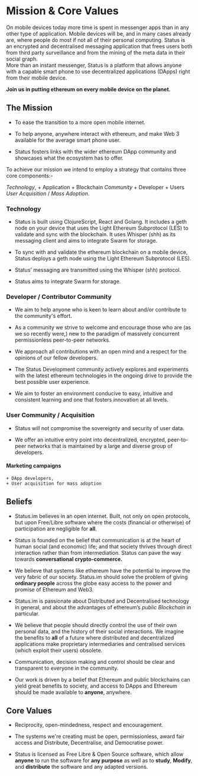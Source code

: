 # Mission & Core Values

On mobile devices today more time is spent in messenger apps than in any other type of application.  Mobile devices will be, and in many cases already are, where people do most if not all of their personal computing.  Status is an encrypted and decentralised messaging application that frees users both from third party surveillance and from the mining of the meta data in their social graph.  
More than an instant messenger, Status is a platform that allows anyone with a capable smart phone to use decentralized applications (DApps) right from their mobile device.  

**Join us in putting ethereum on every mobile device on the planet.**


## The Mission

- To ease the transition to a more open mobile internet.

- To help anyone, anywhere interact with ethereum, and make Web 3 available for the average smart phone user.

- Status fosters links with the wider ethereum DApp community and showcases what the ecosystem has to offer.

To achieve our mission we intend to employ a strategy that contains three core components:- 

*Technology*,
    + Application
    + Blockchain
*Community* 
    + Developer
    + Users 
*User Acquisition* / *Mass Adoption*.

### Technology

- Status is built using ClojureScript, React and Golang. It includes a geth node on your device that uses the Light Ethereum Subprotocol (LES) to validate and sync with the blockchain. It uses Whisper (shh) as its messaging client and aims to integrate Swarm for storage.

- To sync with and validate the ethereum blockchain on a mobile device, Status deploys a geth node using the Light Ethereum Subprotocol (LES).

- Status’ messaging are transmitted using the Whisper (shh) protocol.

- Status aims to integrate Swarm for storage.
  

### Developer / Contributor Community

- We aim to help anyone who is keen to learn about and/or contribute to the community's effort.

- As a community we strive to welcome and encourage those who are (as we so recently were,) new to the paradigm of massively concurrent permissionless peer-to-peer networks.


- We approach all contributions with an open mind and a respect for the opinions of our fellow developers.

- The Status Development community actively explores and experiments with the latest ethereum technologies in the ongoing drive to provide the best possible user experience.

- We aim to foster an environment conducive to easy, intuitive and consistent learning and one that fosters innovation at all levels.

### User Community / Acquisition

- Status will not compromise the sovereignty and security of user data.

- We offer an intuitive entry point into decentralized, encrypted, peer-to-peer networks that is maintained by a large and diverse group of developers.

#### Marketing campaigns 
    + DApp developers, 
    + User acquisition for mass adoption



## Beliefs 

- Status.im believes in an open internet. Built, not only on open protocols, but upon Free/Libre software where the costs (financial or otherwise) of participation are negligible for **all**. 

- Status is founded on the belief that communication is at the heart of human social (and economic) life; and that society thrives through direct interaction rather than from intermediation.  Status can pave the way towards **conversational crypto-commerce.** 

- We believe that systems like ethereum have the potential to improve the very fabric of our society.  Status.im should solve the problem of giving **ordinary people** across the globe easy access to the power and promise of Ethereum and Web3.  

- Status.im is passionate about Distributed and Decentralised technology in general, and about the advantages of ethereum’s *public Blockchain* in particular.  

- We believe that people should directly control the use of their own personal data, and the history of their social interactions.  We imagine the benefits to **all** of a future where distributed and decentralized applications make proprietary intermediaries and centralised services (which exploit their users) obsolete.  

- Communication, decision making and control should be clear and transparent to everyone in the community.

- Our work is driven by a belief that Ethereum and public blockchains can yield great benefits to society, and access to DApps and Ethereum should be made available to **anyone**, anywhere.

## Core Values

- Reciprocity, open-mindedness, respect and encouragement.

- The systems we're creating must be open, permissionless, award fair access and Distribute, Decentralise, and Democratise power.

- Status is licensed as Free Libre & Open Source software, which allow **anyone** to run the software for **any purpose** as well as to **study**, **Modify**, and **distribute** the software and any adapted versions.
